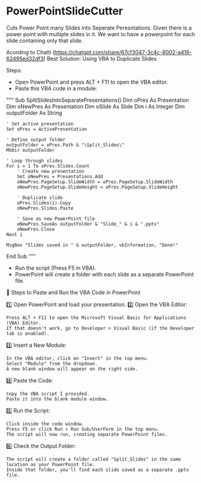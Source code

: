 # PowerPointSlideCutter
Cuts Power Point many Slides into Seperate Peresntations. Given there is a power point with multiple slides in it. We want to have a powerpoint for each slide containing only that slide. 

Acording to Chatti (https://chatgpt.com/share/67cf3047-3c4c-8002-a416-62495ed32df3)
Best Solution: Using VBA to Duplicate Slides


Steps:

- Open PowerPoint and press ALT + F11 to open the VBA editor.
- Paste this VBA code in a module:

"""
Sub SplitSlidesIntoSeparatePresentations()
    Dim oPres As Presentation
    Dim oNewPres As Presentation
    Dim oSlide As Slide
    Dim i As Integer
    Dim outputFolder As String
    
    ' Set active presentation
    Set oPres = ActivePresentation
    
    ' Define output folder
    outputFolder = oPres.Path & "\Split_Slides\"
    MkDir outputFolder
    
    ' Loop through slides
    For i = 1 To oPres.Slides.Count
        ' Create new presentation
        Set oNewPres = Presentations.Add
        oNewPres.PageSetup.SlideWidth = oPres.PageSetup.SlideWidth
        oNewPres.PageSetup.SlideHeight = oPres.PageSetup.SlideHeight
        
        ' Duplicate slide
        oPres.Slides(i).Copy
        oNewPres.Slides.Paste
        
        ' Save as new PowerPoint file
        oNewPres.SaveAs outputFolder & "Slide_" & i & ".pptx"
        oNewPres.Close
    Next i
    
    MsgBox "Slides saved in " & outputFolder, vbInformation, "Done!"
End Sub
"""
- Run the script (Press F5 in VBA).
- PowerPoint will create a folder with each slide as a separate PowerPoint file.







📌 Steps to Paste and Run the VBA Code in PowerPoint

1️⃣ Open PowerPoint and load your presentation.
2️⃣ Open the VBA Editor:

    Press ALT + F11 to open the Microsoft Visual Basic for Applications (VBA) Editor.
    If that doesn't work, go to Developer > Visual Basic (if the Developer tab is enabled).

3️⃣ Insert a New Module:

    In the VBA editor, click on "Insert" in the top menu.
    Select "Module" from the dropdown.
    A new blank window will appear on the right side.

4️⃣ Paste the Code:

    Copy the VBA script I provided.
    Paste it into the blank module window.

5️⃣ Run the Script:

    Click inside the code window.
    Press F5 or click Run > Run Sub/UserForm in the top menu.
    The script will now run, creating separate PowerPoint files.

6️⃣ Check the Output Folder:

    The script will create a folder called "Split_Slides" in the same location as your PowerPoint file.
    Inside that folder, you'll find each slide saved as a separate .pptx file.



